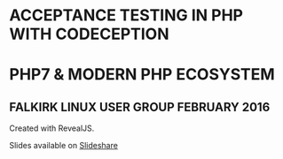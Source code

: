# ACCEPTANCE TESTING IN PHP WITH CODECEPTION
# PHP7 & MODERN PHP ECOSYSTEM
## FALKIRK LINUX USER GROUP FEBRUARY 2016

Created with RevealJS.

Slides available on [Slideshare](http://www.slideshare.net/engineor/php7-modern-php-linux-user-group-falkirk)